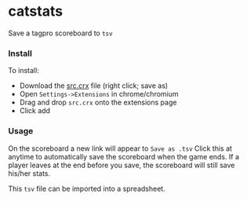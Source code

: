 # catstats

Save a tagpro scoreboard to `tsv`

### Install

To install:

* Download the [src.crx](https://github.com/ylambda/tagpro-catstats/blob/master/src.crx?raw=true) file (right click; save as)
* Open `Settings->Extensions` in chrome/chromium
* Drag and drop `src.crx` onto the extensions page
* Click add

### Usage

On the scoreboard a new link will appear to `Save as .tsv` Click this at
anytime to automatically save the scoreboard when the game ends. If a
player leaves at the end before you save, the scoreboard will still save
his/her stats.

This `tsv` file can be imported into a spreadsheet.
